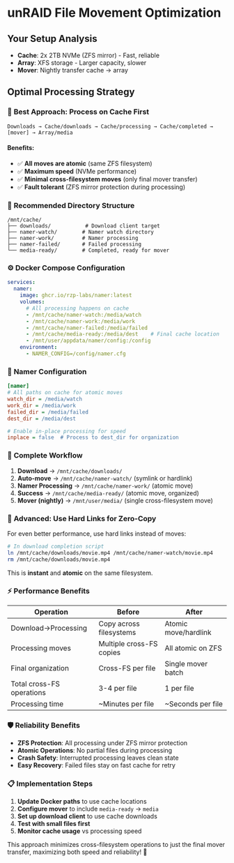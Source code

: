 # unRAID File Movement Optimization

## Your Setup Analysis
- **Cache**: 2x 2TB NVMe (ZFS mirror) - Fast, reliable
- **Array**: XFS storage - Larger capacity, slower
- **Mover**: Nightly transfer cache → array

## Optimal Processing Strategy

### 🎯 **Best Approach: Process on Cache First**

```
Downloads → Cache/downloads → Cache/processing → Cache/completed → [mover] → Array/media
```

#### **Benefits:**
- ✅ **All moves are atomic** (same ZFS filesystem)  
- ✅ **Maximum speed** (NVMe performance)
- ✅ **Minimal cross-filesystem moves** (only final mover transfer)
- ✅ **Fault tolerant** (ZFS mirror protection during processing)

### 📁 **Recommended Directory Structure**

```
/mnt/cache/
├── downloads/           # Download client target
├── namer-watch/        # Namer watch directory  
├── namer-work/         # Namer processing
├── namer-failed/       # Failed processing
└── media-ready/        # Completed, ready for mover
```

### ⚙️ **Docker Compose Configuration**

```yaml
services:
  namer:
    image: ghcr.io/rzp-labs/namer:latest
    volumes:
      # All processing happens on cache
      - /mnt/cache/namer-watch:/media/watch
      - /mnt/cache/namer-work:/media/work  
      - /mnt/cache/namer-failed:/media/failed
      - /mnt/cache/media-ready:/media/dest    # Final cache location
      - /mnt/user/appdata/namer/config:/config
    environment:
      - NAMER_CONFIG=/config/namer.cfg
```

### 📝 **Namer Configuration**

```ini
[namer]
# All paths on cache for atomic moves
watch_dir = /media/watch
work_dir = /media/work  
failed_dir = /media/failed
dest_dir = /media/dest

# Enable in-place processing for speed
inplace = false  # Process to dest_dir for organization
```

### 🔄 **Complete Workflow**

1. **Download** → `/mnt/cache/downloads/`
2. **Auto-move** → `/mnt/cache/namer-watch/` (symlink or hardlink)
3. **Namer Processing** → `/mnt/cache/namer-work/` (atomic move)
4. **Success** → `/mnt/cache/media-ready/` (atomic move, organized)
5. **Mover (nightly)** → `/mnt/user/media/` (single cross-filesystem move)

### 🚀 **Advanced: Use Hard Links for Zero-Copy**

For even better performance, use hard links instead of moves:

```bash
# In download completion script
ln /mnt/cache/downloads/movie.mp4 /mnt/cache/namer-watch/movie.mp4
rm /mnt/cache/downloads/movie.mp4
```

This is **instant** and **atomic** on the same filesystem.

### ⚡ **Performance Benefits**

| Operation | Before | After |
|-----------|--------|-------|
| Download→Processing | Copy across filesystems | Atomic move/hardlink |
| Processing moves | Multiple cross-FS copies | All atomic on ZFS |
| Final organization | Cross-FS per file | Single mover batch |
| Total cross-FS operations | 3-4 per file | 1 per file |
| Processing time | ~Minutes per file | ~Seconds per file |

### 🛡️ **Reliability Benefits**

- **ZFS Protection**: All processing under ZFS mirror protection
- **Atomic Operations**: No partial files during processing  
- **Crash Safety**: Interrupted processing leaves clean state
- **Easy Recovery**: Failed files stay on fast cache for retry

### 📋 **Implementation Steps**

1. **Update Docker paths** to use cache locations
2. **Configure mover** to include `media-ready` → `media` 
3. **Set up download client** to use cache downloads
4. **Test with small files first**
5. **Monitor cache usage** vs processing speed

This approach minimizes cross-filesystem operations to just the final mover transfer, maximizing both speed and reliability! 🚀
